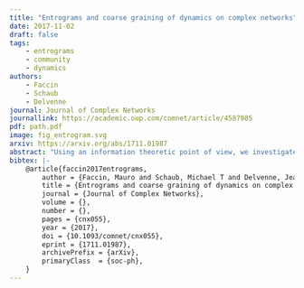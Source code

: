```yaml
---
title: "Entrograms and coarse graining of dynamics on complex networks"
date: 2017-11-02
draft: false
tags: 
    - entrograms
    - community
    - dynamics
authors:
    - Faccin
    - Schaub
    - Delvenne
journal: Journal of Complex Networks
journallink: https://academic.oup.com/comnet/article/4587985
pdf: path.pdf
image: fig_entrogram.svg
arxiv: https://arxiv.org/abs/1711.01987
abstract: "Using an information theoretic point of view, we investigate how a dynamics acting on a network can be coarse grained through the use of graph partitions. Specifically, we are interested in how aggregating the state space of a Markov process according to a partition impacts on the thus obtained lower-dimensional dynamics. We highlight that for a dynamics on a particular graph there may be multiple coarse grained descriptions that capture different, incomparable features of the original process. For instance, a coarse graining induced by one partition may be commensurate with a time-scale separation in the dynamics, while another coarse graining may correspond to a different lower-dimensional dynamics that preserves the Markov property of the original process. Taking inspiration from the literature of Computational Mechanics, we find that a convenient tool to summarize and visualize such dynamical properties of a coarse grained model (partition) is the entrogram. The entrogram gathers certain information-theoretic measures, which quantify how information flows across time steps. These information theoretic quantities include the entropy rate, as well as a measure for the memory contained in the process, i.e., how well the dynamics can be approximated by a first order Markov process. We use the entrogram to investigate how specific macro-scale connection patterns in the state–space transition graph of the original dynamics result in desirable properties of coarse grained descriptions. We thereby provide a fresh perspective on the interplay between structure and dynamics in networks, and the process of partitioning a network from an information theoretic perspective. To illustrate our points, we focus on networks that may be approximated by both a core-periphery or a clustered organization, and highlight that each of these coarse grained descriptions can capture different aspects of a Markov process acting on the network."
bibtex: |-
    @article{faccin2017entrograms,
        author = {Faccin, Mauro and Schaub, Michael T and Delvenne, Jean-Charles},
        title = {Entrograms and coarse graining of dynamics on complex networks},
        journal = {Journal of Complex Networks},
        volume = {},
        number = {},
        pages = {cnx055},
        year = {2017},
        doi = {10.1093/comnet/cnx055},
        eprint = {1711.01987},
        archivePrefix = {arXiv},
        primaryClass  = {soc-ph},
    }
---
```

